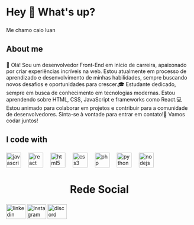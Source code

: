 <h1 align="left">Hey 👋 What's up?</h1>

###

<p align="left">Me chamo caio luan</p>

###

<h2 align="left">About me</h2>

###

<p align="left">👋 Olá! Sou um desenvolvedor Front-End em início de carreira, apaixonado por criar experiências incríveis na web. Estou atualmente em processo de aprendizado e desenvolvimento de minhas habilidades, sempre buscando novos desafios e oportunidades para crescer.🎓 Estudante dedicado, sempre em busca de conhecimento em tecnologias modernas. Estou aprendendo sobre HTML, CSS, JavaScript e frameworks como React.💻 Estou animado para colaborar em projetos e contribuir para a comunidade de desenvolvedores. Sinta-se à vontade para entrar em contato!🚀 Vamos codar juntos!</p>

###

<h2 align="left">I code with</h2>

###

<div align="left">
  <img src="https://cdn.jsdelivr.net/gh/devicons/devicon/icons/javascript/javascript-original.svg" height="40" alt="javascript logo"  />
  <img width="12" />
  <img src="https://cdn.jsdelivr.net/gh/devicons/devicon/icons/react/react-original.svg" height="40" alt="react logo"  />
  <img width="12" />
  <img src="https://cdn.jsdelivr.net/gh/devicons/devicon/icons/html5/html5-original.svg" height="40" alt="html5 logo"  />
  <img width="12" />
  <img src="https://cdn.jsdelivr.net/gh/devicons/devicon/icons/css3/css3-original.svg" height="40" alt="css3 logo"  />
  <img width="12" />
  <img src="https://cdn.jsdelivr.net/gh/devicons/devicon/icons/php/php-original.svg" height="40" alt="php logo"  />
  <img width="12" />
  <img src="https://cdn.jsdelivr.net/gh/devicons/devicon/icons/python/python-original.svg" height="40" alt="python logo"  />
  <img width="12" />
  <img src="https://cdn.jsdelivr.net/gh/devicons/devicon/icons/nodejs/nodejs-original.svg" height="40" alt="nodejs logo"  />
</div>

###

<h1 align="center">Rede Social</h1>

###

<div align="left">
  <img src="https://www.linkedin.com/in/caio-luan-45208b2a9?utm_source=share&utm_campaign=share_via&utm_content=profile&utm_medium=ios_app" width="52" height="40" alt="linkedin logo"  />
  <img src="https://raw.githubusercontent.com/maurodesouza/profile-readme-generator/master/src/assets/icons/social/instagram/default.svg" width="52" height="40" alt="instagram logo"  />
  <img src="https://raw.githubusercontent.com/maurodesouza/profile-readme-generator/master/src/assets/icons/social/discord/default.svg" width="52" height="40" alt="discord logo"  />
</div>

###
